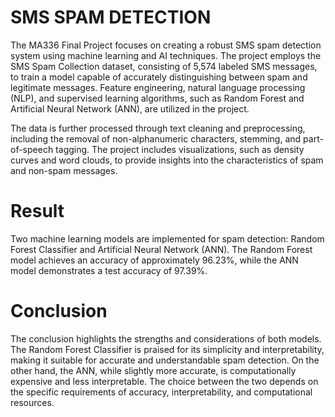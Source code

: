 # SMS SPAM DETECTION 
The MA336 Final Project focuses on creating a robust SMS spam detection system using machine learning and AI techniques. 
The project employs the SMS Spam Collection dataset, consisting of 5,574 labeled SMS messages, to train a model capable of accurately distinguishing between spam and legitimate messages. 
Feature engineering, natural language processing (NLP), and supervised learning algorithms, such as Random Forest and Artificial Neural Network (ANN), are utilized in the project.

The data is further processed through text cleaning and preprocessing, including the removal of non-alphanumeric characters, stemming, and part-of-speech tagging. 
The project includes visualizations, such as density curves and word clouds, to provide insights into the characteristics of spam and non-spam messages.
# Result
Two machine learning models are implemented for spam detection: Random Forest Classifier and Artificial Neural Network (ANN). 
The Random Forest model achieves an accuracy of approximately 96.23%, while the ANN model demonstrates a test accuracy of 97.39%.
# Conclusion
The conclusion highlights the strengths and considerations of both models. The Random Forest Classifier is praised for its simplicity and interpretability, making it suitable for accurate and understandable spam detection. 
On the other hand, the ANN, while slightly more accurate, is computationally expensive and less interpretable. 
The choice between the two depends on the specific requirements of accuracy, interpretability, and computational resources.
